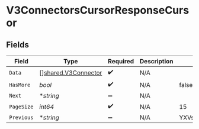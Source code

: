 # V3ConnectorsCursorResponseCursor


## Fields

| Field                                                             | Type                                                              | Required                                                          | Description                                                       | Example                                                           |
| ----------------------------------------------------------------- | ----------------------------------------------------------------- | ----------------------------------------------------------------- | ----------------------------------------------------------------- | ----------------------------------------------------------------- |
| `Data`                                                            | [][shared.V3Connector](../../../pkg/models/shared/v3connector.md) | :heavy_check_mark:                                                | N/A                                                               |                                                                   |
| `HasMore`                                                         | *bool*                                                            | :heavy_check_mark:                                                | N/A                                                               | false                                                             |
| `Next`                                                            | **string*                                                         | :heavy_minus_sign:                                                | N/A                                                               |                                                                   |
| `PageSize`                                                        | *int64*                                                           | :heavy_check_mark:                                                | N/A                                                               | 15                                                                |
| `Previous`                                                        | **string*                                                         | :heavy_minus_sign:                                                | N/A                                                               | YXVsdCBhbmQgYSBtYXhpbXVtIG1heF9yZXN1bHRzLol=                      |
